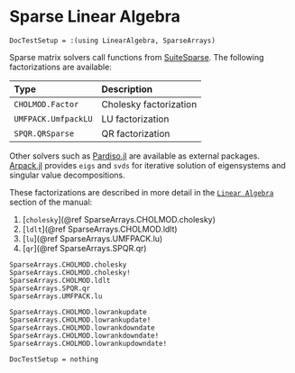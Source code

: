 # Sparse Linear Algebra

```@meta
DocTestSetup = :(using LinearAlgebra, SparseArrays)
```

Sparse matrix solvers call functions from [SuiteSparse](http://suitesparse.com). The following factorizations are available:

| Type                              | Description                                   |
|:--------------------------------- |:--------------------------------------------- |
| `CHOLMOD.Factor`      | Cholesky factorization                        |
| `UMFPACK.UmfpackLU`   | LU factorization                              |
| `SPQR.QRSparse`       | QR factorization                              |

Other solvers such as [Pardiso.jl](https://github.com/JuliaSparse/Pardiso.jl/) are available as external packages. [Arpack.jl](https://julialinearalgebra.github.io/Arpack.jl/stable/) provides `eigs` and `svds` for iterative solution of eigensystems and singular value decompositions.

These factorizations are described in more detail in the
[`Linear Algebra`](https://docs.julialang.org/en/v1/stdlib/LinearAlgebra/)
section of the manual:
1. [`cholesky`](@ref SparseArrays.CHOLMOD.cholesky)
2. [`ldlt`](@ref SparseArrays.CHOLMOD.ldlt)
3. [`lu`](@ref SparseArrays.UMFPACK.lu)
4. [`qr`](@ref SparseArrays.SPQR.qr)

```@docs
SparseArrays.CHOLMOD.cholesky
SparseArrays.CHOLMOD.cholesky!
SparseArrays.CHOLMOD.ldlt
SparseArrays.SPQR.qr
SparseArrays.UMFPACK.lu
```

```@docs
SparseArrays.CHOLMOD.lowrankupdate
SparseArrays.CHOLMOD.lowrankupdate!
SparseArrays.CHOLMOD.lowrankdowndate
SparseArrays.CHOLMOD.lowrankdowndate!
SparseArrays.CHOLMOD.lowrankupdowndate!
```

```@meta
DocTestSetup = nothing
```
